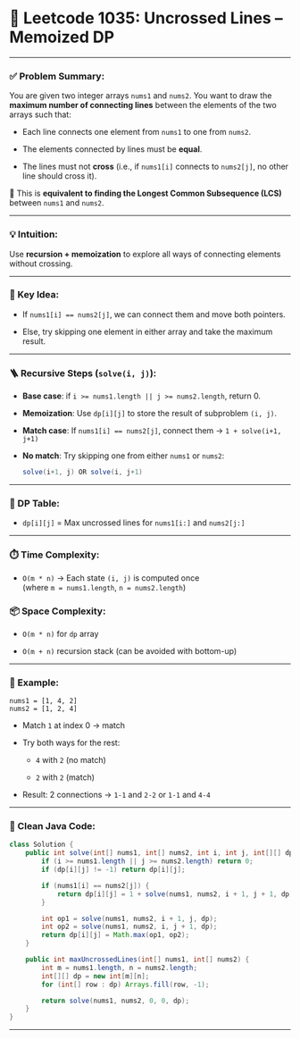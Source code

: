 # 🧾 Leetcode 1035: Uncrossed Lines – Memoized DP

---

### ✅ Problem Summary:

You are given two integer arrays `nums1` and `nums2`. You want to draw the **maximum number of connecting lines** between the elements of the two arrays such that:

- Each line connects one element from `nums1` to one from `nums2`.
    
- The elements connected by lines must be **equal**.
    
- The lines must not **cross** (i.e., if `nums1[i]` connects to `nums2[j]`, no other line should cross it).
    

🟰 This is **equivalent to finding the Longest Common Subsequence (LCS)** between `nums1` and `nums2`.

---

### 💡 Intuition:

Use **recursion + memoization** to explore all ways of connecting elements without crossing.

---

### 🧠 Key Idea:

- If `nums1[i] == nums2[j]`, we can connect them and move both pointers.
    
- Else, try skipping one element in either array and take the maximum result.
    

---

### 🪜 Recursive Steps (`solve(i, j)`):

- **Base case**: if `i >= nums1.length || j >= nums2.length`, return 0.
    
- **Memoization**: Use `dp[i][j]` to store the result of subproblem `(i, j)`.
    
- **Match case**: If `nums1[i] == nums2[j]`, connect them → `1 + solve(i+1, j+1)`
    
- **No match**: Try skipping one from either `nums1` or `nums2`:
    
    ```java
    solve(i+1, j) OR solve(i, j+1)
    ```
    

---

### 🧠 DP Table:

- `dp[i][j]` = Max uncrossed lines for `nums1[i:]` and `nums2[j:]`
    

---

### ⏱️ Time Complexity:

- `O(m * n)` → Each state `(i, j)` is computed once  
    (where `m = nums1.length`, `n = nums2.length`)
    

### 📦 Space Complexity:

- `O(m * n)` for `dp` array
    
- `O(m + n)` recursion stack (can be avoided with bottom-up)
    

---

### 🔁 Example:

```text
nums1 = [1, 4, 2]
nums2 = [1, 2, 4]
```

- Match `1` at index 0 → match
    
- Try both ways for the rest:
    
    - `4` with `2` (no match)
        
    - `2` with `2` (match)
        
- Result: 2 connections → `1-1` and `2-2` or `1-1` and `4-4`
    

---

### 🧹 Clean Java Code:

```java
class Solution {
    public int solve(int[] nums1, int[] nums2, int i, int j, int[][] dp) {
        if (i >= nums1.length || j >= nums2.length) return 0;
        if (dp[i][j] != -1) return dp[i][j];

        if (nums1[i] == nums2[j]) {
            return dp[i][j] = 1 + solve(nums1, nums2, i + 1, j + 1, dp);
        }

        int op1 = solve(nums1, nums2, i + 1, j, dp);
        int op2 = solve(nums1, nums2, i, j + 1, dp);
        return dp[i][j] = Math.max(op1, op2);
    }

    public int maxUncrossedLines(int[] nums1, int[] nums2) {
        int m = nums1.length, n = nums2.length;
        int[][] dp = new int[m][n];
        for (int[] row : dp) Arrays.fill(row, -1);

        return solve(nums1, nums2, 0, 0, dp);
    }
}
```

---
